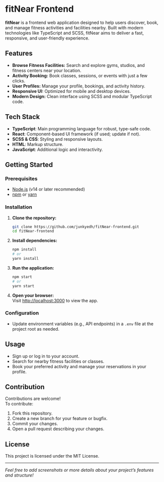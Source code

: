 # fitNear Frontend

**fitNear** is a frontend web application designed to help users discover, book, and manage fitness activities and facilities nearby. Built with modern technologies like TypeScript and SCSS, fitNear aims to deliver a fast, responsive, and user-friendly experience.

## Features

- **Browse Fitness Facilities:** Search and explore gyms, studios, and fitness centers near your location.
- **Activity Booking:** Book classes, sessions, or events with just a few clicks.
- **User Profiles:** Manage your profile, bookings, and activity history.
- **Responsive UI:** Optimized for mobile and desktop devices.
- **Modern Design:** Clean interface using SCSS and modular TypeScript code.

## Tech Stack

- **TypeScript**: Main programming language for robust, type-safe code.
- **React**: Component-based UI framework (if used; update if not).
- **SCSS & CSS**: Styling and responsive layouts.
- **HTML**: Markup structure.
- **JavaScript**: Additional logic and interactivity.

## Getting Started

### Prerequisites

- [Node.js](https://nodejs.org/) (v14 or later recommended)
- [npm](https://www.npmjs.com/) or [yarn](https://yarnpkg.com/)

### Installation

1. **Clone the repository:**
   ```bash
   git clone https://github.com/junkyedh/fitNear-frontend.git
   cd fitNear-frontend
   ```

2. **Install dependencies:**
   ```bash
   npm install
   # or
   yarn install
   ```

3. **Run the application:**
   ```bash
   npm start
   # or
   yarn start
   ```

4. **Open your browser:**  
   Visit [http://localhost:3000](http://localhost:3000) to view the app.

### Configuration

- Update environment variables (e.g., API endpoints) in a `.env` file at the project root as needed.

## Usage

- Sign up or log in to your account.
- Search for nearby fitness facilities or classes.
- Book your preferred activity and manage your reservations in your profile.

## Contribution

Contributions are welcome!  
To contribute:

1. Fork this repository.
2. Create a new branch for your feature or bugfix.
3. Commit your changes.
4. Open a pull request describing your changes.

## License

This project is licensed under the MIT License.

---

*Feel free to add screenshots or more details about your project’s features and structure!*
